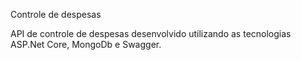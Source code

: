Controle de despesas

API de controle de despesas desenvolvido utilizando as tecnologias ASP.Net Core, MongoDb e Swagger.
